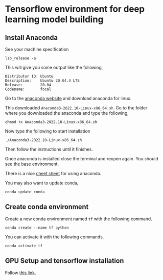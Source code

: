 # Tensorflow environment for deep learning model building


## Install Anaconda

See your machine specification
```
lsb_release -a
```
This will give you some output like the following,
```
Distributor ID: Ubuntu
Description:    Ubuntu 20.04.4 LTS
Release:        20.04
Codename:       focal
```

Go to the <a href='https://www.anaconda.com/'>anaconda website</a> and download anaconda for linux.

This downloaded `Anaconda3-2022.10-Linux-x86_64.sh`. Go to the folder where you downloaded the anaconda and type the following,

```
chmod +x Anaconda3-2022.10-Linux-x86_64.sh
```
Now type the following to start installation
```
./Anaconda3-2022.10-Linux-x86_64.sh
```
Then follow the instructions until it finishes.

Once anaconda is installed close the terminal and reopen again. You should see the base environment.

There is a nice <a href='https://docs.conda.io/projects/conda/en/4.6.0/_downloads/52a95608c49671267e40c689e0bc00ca/conda-cheatsheet.pdf'>cheet sheet</a> for using anaconda.

You may also want to update conda,
```
conda update conda
```

## Create conda environment
Create a new conda environment named `tf` with the following command.
```
conda create --name tf python
```
You can activate it with the following commands.
```
conda activate tf
```
## GPU Setup and tensorflow installation
Follow <a href='https://www.tensorflow.org/install/pip'>this link</a>.




















